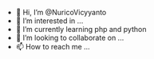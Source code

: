 - 👋 Hi, I’m @NuricoVicyyanto
- 👀 I’m interested in ...
- 🌱 I’m currently learning php and python
- 💞️ I’m looking to collaborate on ...
- 📫 How to reach me ...

<!---
NuricoVicyyanto/NuricoVicyyanto is a ✨ special ✨ repository because its `README.md` (this file) appears on your GitHub profile.
You can click the Preview link to take a look at your changes.
--->
